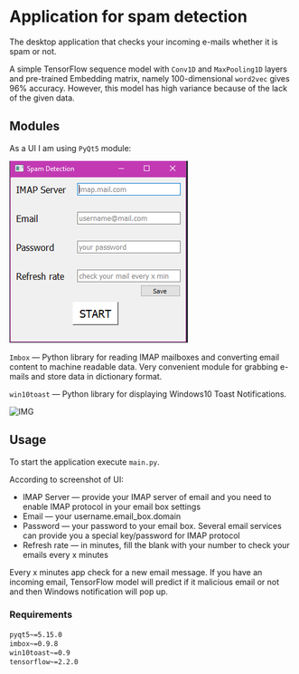 # Application for spam detection
The desktop application that checks your incoming e-mails whether it is spam or not.

A simple TensorFlow sequence model with ```Conv1D``` and ```MaxPooling1D``` layers and pre-trained Embedding matrix, 
namely 100-dimensional ```word2vec``` gives 96% accuracy. However, this model has high variance because of the lack of the given data.

## Modules
As a UI I am using ```PyQt5``` module:

![IMG](https://github.com/aqua1907/phishing_email/blob/master/images/Annotation%202020-07-15%20162424.png)

```Imbox``` — Python library for reading IMAP mailboxes and converting email content to machine readable data. Very convenient 
module for grabbing e-mails and store data in dictionary format.

```win10toast``` — Python library for displaying Windows10 Toast Notifications.

![IMG](https://github.com/aqua1907/phishing_email/blob/master/images/Annotation%202020-07-15%20155458.png)

## Usage
To start the application execute ```main.py```.

According to screenshot of UI:

- IMAP Server — provide your IMAP server of email and you need to enable IMAP protocol in your email box settings
- Email — your username.email_box.domain
- Password — your password to your email box. Several email services can provide you a special key/password for IMAP protocol
- Refresh rate — in minutes, fill the blank with your number to check your emails every x minutes

Every x minutes app check for a new email message. If you have an incoming email, TensorFlow model will predict if it malicious email or not
and then Windows notification will pop up.

### Requirements
```
pyqt5~=5.15.0
imbox~=0.9.8
win10toast~=0.9
tensorflow~=2.2.0
```
